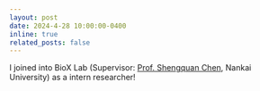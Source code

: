 ```yaml
---
layout: post
date: 2024-4-28 10:00:00-0400
inline: true
related_posts: false
---
```


I joined into BioX Lab (Supervisor: [Prof. Shengquan Chen](https://math.nankai.edu.cn/2022/0301/c5623a432805/page.htm), Nankai University) as a intern researcher!